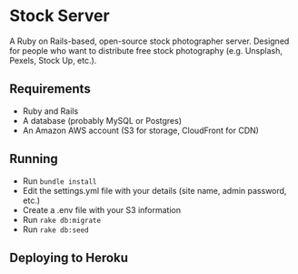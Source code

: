 Stock Server
=====

A Ruby on Rails-based, open-source stock photographer server. Designed for
people who want to distribute free stock photography (e.g. Unsplash, Pexels,
Stock Up, etc.).

Requirements
-----

* Ruby and Rails
* A database (probably MySQL or Postgres)
* An Amazon AWS account (S3 for storage, CloudFront for CDN)

Running
-----
* Run `bundle install`
* Edit the settings.yml file with your details (site name, admin password, etc.)
* Create a .env file with your S3 information
* Run `rake db:migrate`
* Run `rake db:seed`

Deploying to Heroku
-----
